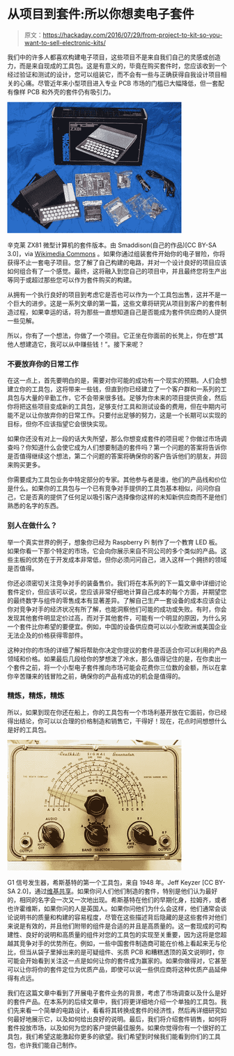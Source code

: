 # 从项目到套件:所以你想卖电子套件

> 原文：<https://hackaday.com/2016/07/29/from-project-to-kit-so-you-want-to-sell-electronic-kits/>

我们中的许多人都喜欢构建电子项目，这些项目不是来自我们自己的灵感或创造力，而是来自现成的工具包。这是有意义的，毕竟在购买套件时，您应该收到一个经过验证和测试的设计，您可以组装它，而不会有一些与正确获得自我设计项目相关的心痛。尽管近年来小型项目进入专业 PCB 市场的门槛已大幅降低，但一套配有像样 PCB 和外壳的套件仍有吸引力。

[![The kit version of the Sinclair ZX81 microcomputer. By Smaddison (Own work) [CC BY-SA 3.0], via Wikimedia Commons.](img/791dbf6d8f975cc329b8b2b3b8511b9a.png)](https://hackaday.com/wp-content/uploads/2016/07/636px-zx81_kit.jpg) 

辛克莱 ZX81 微型计算机的套件版本。由 Smaddison(自己的作品)[CC BY-SA 3.0]，via [Wikimedia Commons](https://commons.wikimedia.org/wiki/File:ZX81_kit.jpg) 。如果你通过组装套件开始你的电子冒险，你将获得不止一套电子项目。您了解了自己构建的电路，并对一个设计良好的项目应该如何组合有了一个感觉。最终，这将融入到您自己的项目中，并且最终您将生产出等同于或超过那些您可以作为套件购买的构建。

从拥有一个执行良好的项目到考虑它是否也可以作为一个工具包出售，这并不是一个巨大的进步。这是一系列文章的第一篇，这些文章将研究从项目到客户的套件制造过程，如果幸运的话，将为那些一直想知道自己是否能成为套件供应商的人提供一些见解。

所以，你有了一个想法，你做了一个项目。它正坐在你面前的长凳上，你在想“其他人想建造它，我可以从中赚些钱！”。接下来呢？

### 不要放弃你的日常工作

在这一点上，首先要明白的是，需要对你可能的成功有一个现实的预期。人们会想建立你的工具包，这将带来一些钱，但直到你已经建立了一个客户群和一系列的工具包与大量的辛勤工作，它不会带来很多钱。足够为你未来的项目提供资金，然后你将把这些项目变成新的工具包，足够支付工具和测试设备的费用，但在中期内可能不足以让你放弃你的日常工作。只要付出足够的努力，这是一个长期可以实现的目标，但你不应该指望它会很快实现。

如果你还没有对上一段的话大失所望，那么你想变成套件的项目呢？你做过市场调查吗？你知道什么会使它成为人们想要制造的套件吗？第一个问题的答案将告诉你是否值得继续这个想法，第二个问题的答案将确保你的客户告诉他们的朋友，并回来购买更多。

你需要成为工具包业务中特定部分的专家。其他参与者是谁，他们的产品线和价位是什么。如果你的工具包与一个已有竞争对手提供的工具包基本相似，问问你自己，它是否真的提供了任何足以吸引客户选择像你这样的未知新供应商而不是他们熟悉的名字的东西。

### 别人在做什么？

举一个真实世界的例子，想象你已经为 Raspberry Pi 制作了一个教育 LED 板。如果你看一下那个特定的市场，它会向你展示来自不同公司的多个类似的产品。这些主板的优势在于开发成本非常低，但你必须问问自己，进入这样一个拥挤的领域是否值得。

你还必须密切关注竞争对手的装备售价。我们将在本系列的下一篇文章中详细讨论套件定价，但应该可以说，您应该非常仔细地计算自己成本的每个方面，并期望您的最终数字与组件的零售成本有显著差异。了解自己生产一套设备的成本应该会让你对竞争对手的经济状况有所了解，也能洞察他们可能的成功或失败。有时，你会发现其他套件明显定价过高，而对于其他套件，可能有一个明显的原因，为什么另一个套件比你希望的要便宜。例如，中国的设备供应商可以以小型欧洲或美国企业无法企及的价格获得零部件。

这种对你的市场的详细了解将帮助你决定你提议的套件是否适合你可以利用的产品领域和价格。如果最后几段给你的梦想泼了冷水，那么值得记住的是，在你卖出一个套件之前，将一个小型电子套件推向市场可能会花费你三位数的金额，所以在拿你辛苦赚来的钱冒险之前，确保你的产品有成功的机会是值得的。

### 精炼，精炼，精炼

所以，如果到现在你还在船上，你的工具包有一个市场利基开放在它面前，你已经得出结论，你可以以合理的价格制造和销售它，干得好！现在，花点时间想想什么是好的工具包。

[![The G1 signal generator, Heathkit's first kit, from 1948\. By Jeff Keyzer [CC BY-SA 2.0], via Wikimedia Commons](img/a628c50610a369e92ed9d9138fe2779f.png)](https://hackaday.com/wp-content/uploads/2016/07/heathkit_g-1_9122532215.jpg)

G1 信号发生器，希斯基特的第一个工具包，来自 1948 年。Jeff Keyzer [CC BY-SA 2.0]，通过[维基共享](https://commons.wikimedia.org/wiki/File:Heathkit_G-1_(9122532215).jpg)。如果你问人们他们制造的套件，特别是他们认为最好的，相同的名字会一次又一次地出现。希斯基特在他们的早期化身，拉姆齐，或者也许霍维斯，如果你问的人是英国人。如果你问他们为什么会这样，他们通常会谈论说明书的质量和构建的容易程度，尽管在这些描述背后隐藏的是这些套件对他们来说是有效的，并且他们附带的组件是合适的并且是高质量的。这一套现成的可构建性、良好的说明和高质量的组件对您的工具包的实现至关重要，因为这将是您超越其竞争对手的优势所在。例如，一些中国套件制造商可能在价格上看起来无与伦比，但当从袋子里掉出来的是可疑组件、劣质 PCB 和糟糕透顶的英文说明时，你可能会开始看到关注这一点是如何让你的套件成为赢家的。如果你做得对，它甚至可以让你将你的套件定位为优质产品，即使可以说一些供应商将这种优质产品延伸得有点远。

我们在这篇文章中看到了开展电子套件业务的背景，考虑了市场调查以及什么是好的套件产品。在本系列的后续文章中，我们将更详细地介绍一个单独的工具包。我们先来看一个简单的电路设计，看看将其转换成套件的经济性，然后再详细研究如何最好地展示它，以及如何给出良好的说明。最后，我们将介绍套件销售，如何将套件投放市场，以及如何为您的客户提供最佳服务。如果你觉得你有一个很好的工具包，我们希望这能激起你更多的欲望。我们希望到时候我们能看到你们的工具包，也许我们能自己制作。
